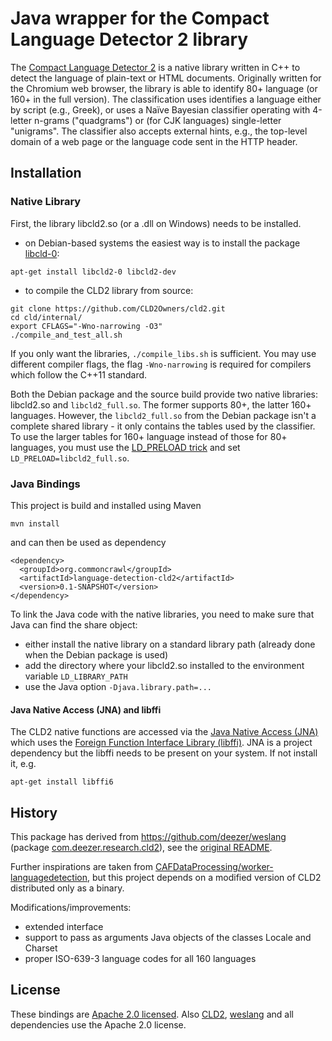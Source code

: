 # Java wrapper for the Compact Language Detector 2 library

The [Compact Language Detector 2](https://github.com/CLD2Owners/cld2) is a native library written in C++ to detect the language of plain-text or HTML documents. Originally written for the Chromium web browser, the library is able to identify 80+ language (or 160+ in the full version). The classification uses identifies a language either by script (e.g., Greek), or uses a Naïve Bayesian classifier operating with 4-letter n-grams ("quadgrams") or (for  CJK languages) single-letter "unigrams". The classifier also accepts external hints, e.g., the top-level domain of a web page or the language code sent in the HTTP header.


## Installation

### Native Library
First, the library libcld2.so (or a .dll on Windows) needs to be installed.

- on Debian-based systems the easiest way is to install the package [libcld-0](https://packages.debian.org/stretch/libcld2-0):
```
apt-get install libcld2-0 libcld2-dev
```
- to compile the CLD2 library from source:
```
git clone https://github.com/CLD2Owners/cld2.git
cd cld/internal/
export CFLAGS="-Wno-narrowing -O3"
./compile_and_test_all.sh
```
If you only want the libraries, `./compile_libs.sh` is sufficient. You may use different compiler flags, the flag `-Wno-narrowing` is required for compilers which follow the C++11 standard.

Both the Debian package and the source build provide two native libraries: libcld2.so and `libcld2_full.so`. The former supports 80+, the latter 160+ languages. However, the `libcld2_full.so` from the Debian package isn't a complete shared library - it only contains the tables used by the classifier. To use the larger tables for 160+ language instead of those for 80+ languages, you must use the [LD_PRELOAD trick](https://stackoverflow.com/questions/426230/what-is-the-ld-preload-trick) and set `LD_PRELOAD=libcld2_full.so`.


### Java Bindings

This project is build and installed using Maven
```
mvn install
```
and can then be used as dependency
```
<dependency>
  <groupId>org.commoncrawl</groupId>
  <artifactId>language-detection-cld2</artifactId>
  <version>0.1-SNAPSHOT</version>
</dependency>
```

To link the Java code with the native libraries, you need to make sure that Java can find the share object:
- either install the native library on a standard library path (already done when the Debian package is used)
- add the directory where your libcld2.so installed to the environment variable `LD_LIBRARY_PATH`
- use the Java option `-Djava.library.path=...`

#### Java Native Access (JNA) and libffi

The CLD2 native functions are accessed via the [Java Native Access (JNA)](https://github.com/java-native-access/jna) which uses the [Foreign Function Interface Library (libffi)](https://sourceware.org/libffi/). JNA is a project dependency but the libffi needs to be present on your system. If not install it, e.g. 
```
apt-get install libffi6
```

## History

This package has derived from https://github.com/deezer/weslang (package [com.deezer.research.cld2](https://github.com/deezer/weslang/tree/master/java/com/deezer/research/cld2)), see the [original README](./README.deezer-weslang).

Further inspirations are taken from [CAFDataProcessing/worker-languagedetection](https://github.com/CAFDataProcessing/worker-languagedetection/tree/develop/language-detection-cld2), but this project depends on a modified version of CLD2 distributed only as a binary.

Modifications/improvements:
- extended interface
- support to pass as arguments Java objects of the classes Locale and Charset
- proper ISO-639-3 language codes for all 160 languages


## License

These bindings are [Apache 2.0 licensed](./LICENSE). Also [CLD2](https://github.com/CLD2Owners/cld2/blob/master/LICENSE), [weslang](https://github.com/deezer/weslang/blob/master/LICENSE) and all dependencies use the Apache 2.0 license.
